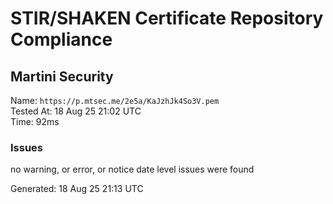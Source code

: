 # STIR/SHAKEN Certificate Repository Compliance

## Martini Security

Name: `https://p.mtsec.me/2e5a/KaJzhJk4So3V.pem`\
Tested At: 18 Aug 25 21:02 UTC\
Time: 92ms

### Issues

no warning, or error, or notice date level issues were found

Generated: 18 Aug 25 21:13 UTC